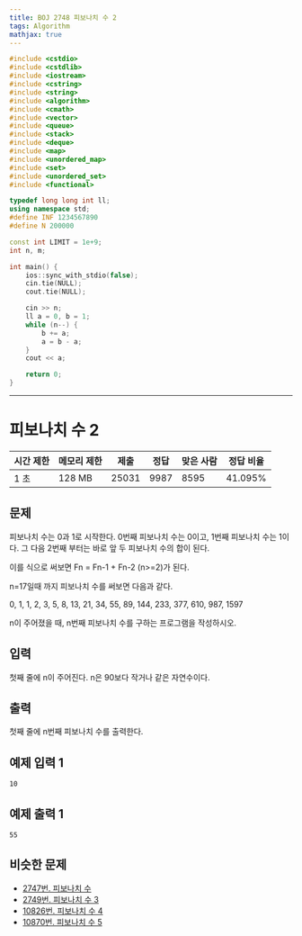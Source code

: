 ```yaml
---
title: BOJ 2748 피보나치 수 2
tags: Algorithm
mathjax: true
---
```



```c++
#include <cstdio>
#include <cstdlib>
#include <iostream>
#include <cstring>
#include <string>
#include <algorithm>
#include <cmath>
#include <vector>
#include <queue>
#include <stack>
#include <deque>
#include <map>
#include <unordered_map>
#include <set>
#include <unordered_set>
#include <functional>

typedef long long int ll;
using namespace std;
#define INF 1234567890
#define N 200000

const int LIMIT = 1e+9;
int n, m;

int main() {
	ios::sync_with_stdio(false);
	cin.tie(NULL);
	cout.tie(NULL);

	cin >> n;
	ll a = 0, b = 1;
	while (n--) {
		b += a;
		a = b - a;
	}
	cout << a;

	return 0;
}


```

---

# 피보나치 수 2

| 시간 제한 | 메모리 제한 | 제출  | 정답 | 맞은 사람 | 정답 비율 |
| --------- | ----------- | ----- | ---- | --------- | --------- |
| 1 초      | 128 MB      | 25031 | 9987 | 8595      | 41.095%   |

## 문제

피보나치 수는 0과 1로 시작한다. 0번째 피보나치 수는 0이고, 1번째 피보나치 수는 1이다. 그 다음 2번째 부터는 바로 앞 두 피보나치 수의 합이 된다.

이를 식으로 써보면 Fn = Fn-1 + Fn-2 (n>=2)가 된다.

n=17일때 까지 피보나치 수를 써보면 다음과 같다.

0, 1, 1, 2, 3, 5, 8, 13, 21, 34, 55, 89, 144, 233, 377, 610, 987, 1597

n이 주어졌을 때, n번째 피보나치 수를 구하는 프로그램을 작성하시오.

## 입력

첫째 줄에 n이 주어진다. n은 90보다 작거나 같은 자연수이다.

## 출력

첫째 줄에 n번째 피보나치 수를 출력한다.



## 예제 입력 1

```
10
```

## 예제 출력 1

```
55
```



## 비슷한 문제

- [2747번. 피보나치 수](https://www.acmicpc.net/problem/2747)
- [2749번. 피보나치 수 3](https://www.acmicpc.net/problem/2749)
- [10826번. 피보나치 수 4](https://www.acmicpc.net/problem/10826)
- [10870번. 피보나치 수 5](https://www.acmicpc.net/problem/10870)